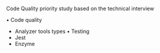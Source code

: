 Code Quality priority study based on the technical interview

•	Code quality 
  - Analyzer tools types
•	Testing
  - Jest
  - Enzyme